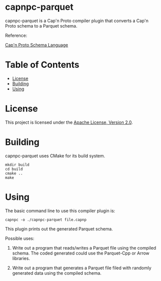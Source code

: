 capnpc-parquet
==============

capnpc-parquet is a Cap'n Proto compiler plugin that converts a Cap'n Proto schema to a Parquet schema.

Reference:

[Cap'n Proto Schema Language](https://capnproto.org/language.html)

# Table of Contents

- [License](#license)
- [Building](#building)
- [Using](#using)

# License

This project is licensed under the [Apache License, Version 2.0](https://www.apache.org/licenses/LICENSE-2.0).

# Building

capnpc-parquet uses CMake for its build system.

    mkdir build
    cd build
    cmake ..
    make

# Using

The basic command line to use this compiler plugin is:

    capnpc -o ./capnpc-parquet file.capnp

This plugin prints out the generated Parquet schema.

Possible uses:

1) Write out a program that reads/writes a Parquet file using the compiled schema. The coded generated could use the Parquet-Cpp or Arrow libraries.

2) Write out a program that generates a Parquet file filed with randomly generated data using the compiled schema.
